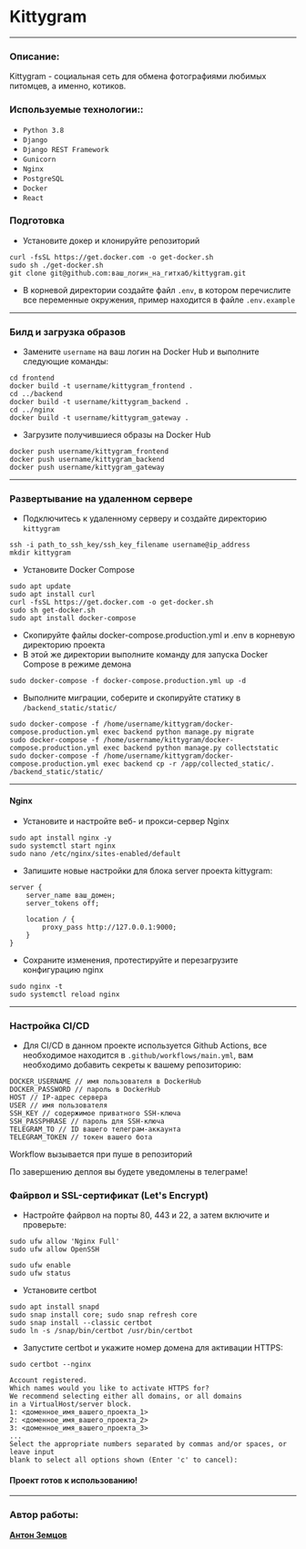 # Kittygram
***
### Описание:
Kittygram - социальная сеть для обмена фотографиями любимых питомцев, а именно, котиков.

### Используемые технологии::
- `Python 3.8`
- `Django`
- `Django REST Framework`
- `Gunicorn`
- `Nginx`
- `PostgreSQL`
- `Docker`
- `React`


### Подготовка
- Установите докер и клонируйте репозиторий
```shell
curl -fsSL https://get.docker.com -o get-docker.sh
sudo sh ./get-docker.sh
git clone git@github.com:ваш_логин_на_гитхаб/kittygram.git
```
- В корневой директории создайте файл `.env`, в котором перечислите все переменные окружения, пример находится в файле `.env.example`
***
### Билд и загрузка образов
- Замените ```username``` на ваш логин на Docker Hub и выполните следующие команды:
```shell
cd frontend
docker build -t username/kittygram_frontend .
cd ../backend
docker build -t username/kittygram_backend .
cd ../nginx
docker build -t username/kittygram_gateway .  
```
- Загрузите получившиеся образы на Docker Hub
```shell
docker push username/kittygram_frontend
docker push username/kittygram_backend
docker push username/kittygram_gateway
```
***
### Развертывание на удаленном сервере
- Подключитесь к удаленному серверу и создайте директорию ```kittygram```
```shell
ssh -i path_to_ssh_key/ssh_key_filename username@ip_address
mkdir kittygram
```
- Установите Docker Compose
```shell
sudo apt update
sudo apt install curl
curl -fsSL https://get.docker.com -o get-docker.sh
sudo sh get-docker.sh
sudo apt install docker-compose 
```
- Скопируйте файлы docker-compose.production.yml и .env в корневую директорию проекта
- В этой же директории выполните команду для запуска Docker Compose в режиме демона
```shell
sudo docker-compose -f docker-compose.production.yml up -d
```
- Выполните миграции, соберите и скопируйте статику в ```/backend_static/static/```
```shell
sudo docker-compose -f /home/username/kittygram/docker-compose.production.yml exec backend python manage.py migrate
sudo docker-compose -f /home/username/kittygram/docker-compose.production.yml exec backend python manage.py collectstatic
sudo docker-compose -f /home/username/kittygram/docker-compose.production.yml exec backend cp -r /app/collected_static/. /backend_static/static/
```
***
#### Nginx
- Установите и настройте веб- и прокси-сервер Nginx
```shell
sudo apt install nginx -y
sudo systemctl start nginx
sudo nano /etc/nginx/sites-enabled/default 
```
- Запишите новые настройки для блока server проекта kittygram:
```text
server {
    server_name ваш_домен;
    server_tokens off;

    location / {
        proxy_pass http://127.0.0.1:9000;
    }
}
```
- Сохраните изменения, протестируйте и перезагрузите конфигурацию nginx
```shell
sudo nginx -t
sudo systemctl reload nginx
```
***
### Настройка CI/CD
- Для CI/CD в данном проекте используется Github Actions, все необходимое находится в ```.github/workflows/main.yml```, вам необходимо добавить секреты к вашему репозиторию:
```text
DOCKER_USERNAME // имя пользователя в DockerHub
DOCKER_PASSWORD // пароль в DockerHub
HOST // IP-адрес сервера
USER // имя пользователя
SSH_KEY // содержимое приватного SSH-ключа
SSH_PASSPHRASE // пароль для SSH-ключа
TELEGRAM_TO // ID вашего телеграм-аккаунта
TELEGRAM_TOKEN // токен вашего бота
```
Workflow вызывается при пуше в репозиторий

По завершению деплоя вы будете уведомлены в телеграме!
### Файрвол и SSL-сертификат (Let's Encrypt)
- Настройте файрвол на порты 80, 443 и 22, а затем включите и проверьте:
```shell
sudo ufw allow 'Nginx Full'
sudo ufw allow OpenSSH

sudo ufw enable
sudo ufw status
```
- Установите certbot
```shell
sudo apt install snapd
sudo snap install core; sudo snap refresh core
sudo snap install --classic certbot
sudo ln -s /snap/bin/certbot /usr/bin/certbot 
```
- Запустите certbot и укажите номер домена для активации HTTPS:
```shell
sudo certbot --nginx

Account registered.
Which names would you like to activate HTTPS for?
We recommend selecting either all domains, or all domains
in a VirtualHost/server block.
1: <доменное_имя_вашего_проекта_1>
2: <доменное_имя_вашего_проекта_2>
3: <доменное_имя_вашего_проекта_3>
...
Select the appropriate numbers separated by commas and/or spaces, or leave input
blank to select all options shown (Enter 'c' to cancel):
```

#### Проект готов к использованию!
***
### Автор работы:
**[Антон Земцов](https://github.com/antonata-c)**

